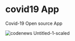 # covid19 App

Covid-19 Open source App



![codenews Untitled-1-scaled](https://mkareem.dev/wp-content/uploads/2020/03/Artboarffd-1.png)

